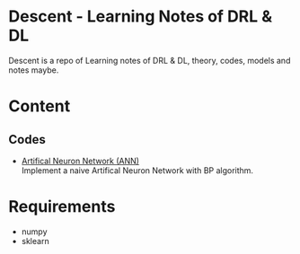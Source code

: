 # Descent - Learning Notes of DRL & DL

Descent is a repo of Learning notes of DRL & DL, theory, codes, models and notes maybe.

# Content  

## Codes

- [Artifical Neuron Network (ANN)](/nn/dense.py)   
Implement a naive Artifical Neuron Network with BP algorithm.

# Requirements
- numpy
- sklearn